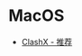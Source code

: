 # MacOS

*  ​[ClashX - 推荐](https://doc.ivy2.nu/~/drafts/-LVb1sjF6Q7Ak-E-uxUt/primary/doc/macos/clashx)​

